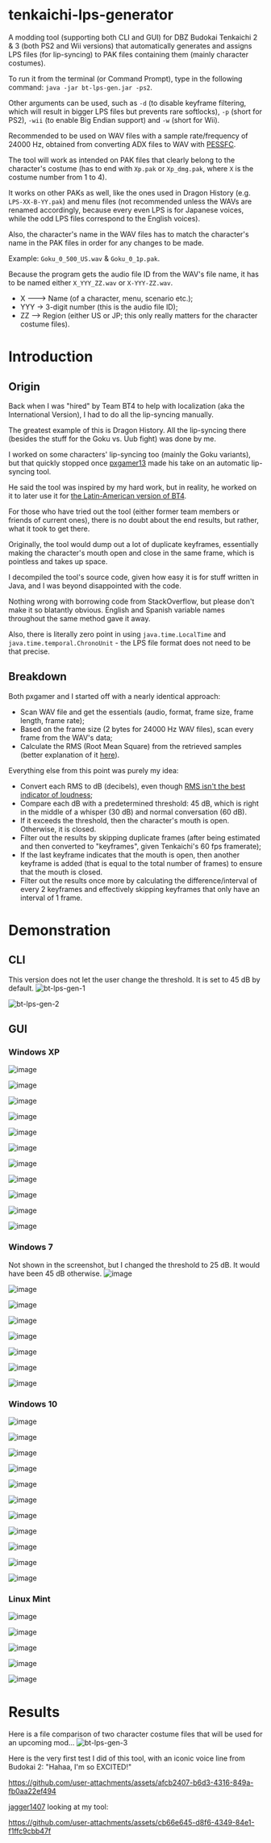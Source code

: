 # tenkaichi-lps-generator
A modding tool (supporting both CLI and GUI) for DBZ Budokai Tenkaichi 2 &amp; 3 (both PS2 and Wii versions) that automatically generates and assigns LPS files (for lip-syncing) to PAK files containing them (mainly character costumes).

To run it from the terminal (or Command Prompt), type in the following command: ``java -jar bt-lps-gen.jar -ps2``.

Other arguments can be used, such as ``-d`` (to disable keyframe filtering, which will result in bigger LPS files but prevents rare softlocks), ``-p`` (short for PS2), ``-wii`` (to enable Big Endian support) and ``-w`` (short for Wii).

Recommended to be used on WAV files with a sample rate/frequency of 24000 Hz, obtained from converting ADX files to WAV with [PESSFC](https://www.moddingway.com/file/1640.html).

The tool will work as intended on PAK files that clearly belong to the character's costume (has to end with ``Xp.pak`` or ``Xp_dmg.pak``, where ``X`` is the costume number from 1 to 4).

It works on other PAKs as well, like the ones used in Dragon History (e.g. ``LPS-XX-B-YY.pak``) and menu files (not recommended unless the WAVs are renamed accordingly, because every even LPS is for Japanese voices, while the odd LPS files correspond to the English voices).

Also, the character's name in the WAV files has to match the character's name in the PAK files in order for any changes to be made. 

Example: ``Goku_0_500_US.wav`` & ``Goku_0_1p.pak``.

Because the program gets the audio file ID from the WAV's file name, it has to be named either ``X_YYY_ZZ.wav`` or ``X-YYY-ZZ.wav``.
* X ---> Name (of a character, menu, scenario etc.);
* YYY -> 3-digit number (this is the audio file ID);
* ZZ --> Region (either US or JP; this only really matters for the character costume files).

# Introduction
## Origin
Back when I was "hired" by Team BT4 to help with localization (aka the International Version), I had to do all the lip-syncing manually.

The greatest example of this is Dragon History. All the lip-syncing there (besides the stuff for the Goku vs. Uub fight) was done by me.

I worked on some characters' lip-syncing too (mainly the Goku variants), but that quickly stopped once [pxgamer13](https://github.com/pxgamer13) made his take on an automatic lip-syncing tool.

He said the tool was inspired by my hard work, but in reality, he worked on it to later use it for [the Latin-American version of BT4](https://www.youtube.com/watch?v=5ZMnuDMpz3w).

For those who have tried out the tool (either former team members or friends of current ones), there is no doubt about the end results, but rather, what it took to get there.

Originally, the tool would dump out a lot of duplicate keyframes, essentially making the character's mouth open and close in the same frame, which is pointless and takes up space.

I decompiled the tool's source code, given how easy it is for stuff written in Java, and I was beyond disappointed with the code.

Nothing wrong with borrowing code from StackOverflow, but please don't make it so blatantly obvious. English and Spanish variable names throughout the same method gave it away.

Also, there is literally zero point in using ``java.time.LocalTime`` and ``java.time.temporal.ChronoUnit`` - the LPS file format does not need to be that precise.

## Breakdown
Both pxgamer and I started off with a nearly identical approach:
* Scan WAV file and get the essentials (audio, format, frame size, frame length, frame rate);
* Based on the frame size (2 bytes for 24000 Hz WAV files), scan every frame from the WAV's data;
* Calculate the RMS (Root Mean Square) from the retrieved samples (better explanation of it [here](https://stackoverflow.com/questions/4953045/im-trying-to-get-the-volume-level-of-a-wav-file-using-javas-sound-api-but-hav)).

Everything else from this point was purely my idea:
* Convert each RMS to dB (decibels), even though [RMS isn't the best indicator of loudness](https://forum.audacityteam.org/t/getting-precise-db-level-from-playback-meter-reading/60457/4);
* Compare each dB with a predetermined threshold: 45 dB, which is right in the middle of a whisper (30 dB) and normal conversation (60 dB).
* If it exceeds the threshold, then the character's mouth is open. Otherwise, it is closed.
* Filter out the results by skipping duplicate frames (after being estimated and then converted to "keyframes", given Tenkaichi's 60 fps framerate);
* If the last keyframe indicates that the mouth is open, then another keyframe is added (that is equal to the total number of frames) to ensure that the mouth is closed.
* Filter out the results once more by calculating the difference/interval of every 2 keyframes and effectively skipping keyframes that only have an interval of 1 frame.

# Demonstration
## CLI
This version does not let the user change the threshold. It is set to 45 dB by default.
![bt-lps-gen-1](https://github.com/user-attachments/assets/9c8a839b-19c6-4aac-a2d7-f95442ee2964)

![bt-lps-gen-2](https://github.com/user-attachments/assets/e8826733-3d69-4c58-8627-4aa7bcda6fdb)

## GUI
### Windows XP
![image](https://github.com/user-attachments/assets/66c1d483-efd6-464c-810b-c1afac31724a)

![image](https://github.com/user-attachments/assets/84ecbb8e-37ef-4aab-82ff-d4545e2d8b75)

![image](https://github.com/user-attachments/assets/4ad8ed17-cf2d-4bf5-b423-1e8533fb32e0)

![image](https://github.com/user-attachments/assets/9302b92e-75b9-4f29-b038-800b84d62105)

![image](https://github.com/user-attachments/assets/bb21bd42-3143-46e9-8b2a-41831b932654)

![image](https://github.com/user-attachments/assets/f33c88df-eb8b-4bf2-9891-0addb02db540)

![image](https://github.com/user-attachments/assets/e31c67a9-d517-44e4-ad9b-c08669eb68a0)

![image](https://github.com/user-attachments/assets/bff1a119-9950-4038-b5d6-ee534fc2fc17)

![image](https://github.com/user-attachments/assets/ab756c68-4aa7-46fe-97c7-d9d0cf118b14)

![image](https://github.com/user-attachments/assets/25854cc4-2209-4007-ace9-dd67a7a266a2)

![image](https://github.com/user-attachments/assets/9dc3434c-9543-4882-b3f3-3ead24f89c1e)

### Windows 7
Not shown in the screenshot, but I changed the threshold to 25 dB. It would have been 45 dB otherwise.
![image](https://github.com/user-attachments/assets/b26129d6-a80d-4651-baab-00fd88800598)

![image](https://github.com/user-attachments/assets/2d398cd3-4700-4a36-a8ff-d52f976ff214)

![image](https://github.com/user-attachments/assets/f2d55b9c-3585-4634-87cd-b3805f248b78)

![image](https://github.com/user-attachments/assets/20839b7d-c615-4c28-924c-3d45491ce3ec)

![image](https://github.com/user-attachments/assets/48ca20d9-3998-427f-8c4e-b5ed6aed1f50)

![image](https://github.com/user-attachments/assets/7cdd47ee-ef36-4926-a651-74b370fee7e1)

![image](https://github.com/user-attachments/assets/c54e941a-6d42-488d-b1fb-5607abe97ad4)

![image](https://github.com/user-attachments/assets/723e7613-3377-437b-8dc1-7ece35a0f615)

### Windows 10
![image](https://github.com/user-attachments/assets/75526b9b-d086-4b69-9247-1b7f593024e0)

![image](https://github.com/user-attachments/assets/5821c1a5-c370-4a7f-9473-fc4366b9a239)

![image](https://github.com/user-attachments/assets/7f9ef433-1774-4f81-9fcd-65a471741837)

![image](https://github.com/user-attachments/assets/4d119acf-6dc9-4eab-b350-6d495149ae20)

![image](https://github.com/user-attachments/assets/e76e1b77-fd4a-40fe-921e-2fa524e7aba8)

![image](https://github.com/user-attachments/assets/0e2a9b11-45f3-43bb-b0b6-0660a7e6f4b2)

![image](https://github.com/user-attachments/assets/94688bb0-0dad-4d2d-b0ec-7b9ad2d3afb5)

![image](https://github.com/user-attachments/assets/10bcd85c-5ae6-4c16-8863-ea68cf2f6c95)

![image](https://github.com/user-attachments/assets/093625aa-e176-4881-8319-88f1eaceb92d)

![image](https://github.com/user-attachments/assets/59a1a2ae-5070-48b9-a372-2772cdb3ad2e)

![image](https://github.com/user-attachments/assets/e99a82ec-2c66-434c-a6c0-a1b188b4fa87)

### Linux Mint
![image](https://github.com/user-attachments/assets/ad584c56-d6c0-4825-8def-910b2e65900b)

![image](https://github.com/user-attachments/assets/f78e690b-cf76-45aa-bec6-b36a33a2ef95)

![image](https://github.com/user-attachments/assets/160669d1-7df5-4239-b878-45b0ea9ae727)

![image](https://github.com/user-attachments/assets/78798956-c23c-4dac-a266-5094d3d03146)

![image](https://github.com/user-attachments/assets/3705abaf-8edf-49ae-ac2b-dd89c7f2e8e7)

# Results
Here is a file comparison of two character costume files that will be used for an upcoming mod...
![bt-lps-gen-3](https://github.com/user-attachments/assets/61f7e941-3caa-4d00-a0b6-324e502c71ed)

Here is the very first test I did of this tool, with an iconic voice line from Budokai 2: "Hahaa, I'm so EXCITED!"

https://github.com/user-attachments/assets/afcb2407-b6d3-4316-849a-fb0aa22ef494

[jagger1407](https://github.com/jagger1407) looking at my tool:

https://github.com/user-attachments/assets/cb66e645-d8f6-4349-84e1-f1ffc9cbb47f

